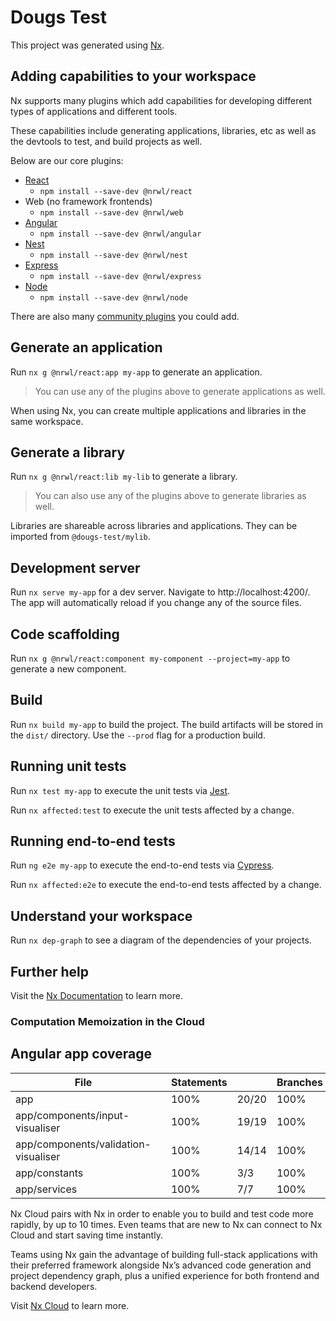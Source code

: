 

# Dougs Test

This project was generated using [Nx](https://nx.dev).

## Adding capabilities to your workspace

Nx supports many plugins which add capabilities for developing different types of applications and different tools.

These capabilities include generating applications, libraries, etc as well as the devtools to test, and build projects as well.

Below are our core plugins:

- [React](https://reactjs.org)
  - `npm install --save-dev @nrwl/react`
- Web (no framework frontends)
  - `npm install --save-dev @nrwl/web`
- [Angular](https://angular.io)
  - `npm install --save-dev @nrwl/angular`
- [Nest](https://nestjs.com)
  - `npm install --save-dev @nrwl/nest`
- [Express](https://expressjs.com)
  - `npm install --save-dev @nrwl/express`
- [Node](https://nodejs.org)
  - `npm install --save-dev @nrwl/node`

There are also many [community plugins](https://nx.dev/nx-community) you could add.

## Generate an application

Run `nx g @nrwl/react:app my-app` to generate an application.

> You can use any of the plugins above to generate applications as well.

When using Nx, you can create multiple applications and libraries in the same workspace.

## Generate a library

Run `nx g @nrwl/react:lib my-lib` to generate a library.

> You can also use any of the plugins above to generate libraries as well.

Libraries are shareable across libraries and applications. They can be imported from `@dougs-test/mylib`.

## Development server

Run `nx serve my-app` for a dev server. Navigate to http://localhost:4200/. The app will automatically reload if you change any of the source files.

## Code scaffolding

Run `nx g @nrwl/react:component my-component --project=my-app` to generate a new component.

## Build

Run `nx build my-app` to build the project. The build artifacts will be stored in the `dist/` directory. Use the `--prod` flag for a production build.

## Running unit tests

Run `nx test my-app` to execute the unit tests via [Jest](https://jestjs.io).

Run `nx affected:test` to execute the unit tests affected by a change.

## Running end-to-end tests

Run `ng e2e my-app` to execute the end-to-end tests via [Cypress](https://www.cypress.io).

Run `nx affected:e2e` to execute the end-to-end tests affected by a change.

## Understand your workspace

Run `nx dep-graph` to see a diagram of the dependencies of your projects.

## Further help

Visit the [Nx Documentation](https://nx.dev) to learn more.




### Computation Memoization in the Cloud

## Angular app coverage
<html lang="fr">
<head>
    <title>Code coverage report for All files</title>
    <meta charset="utf-8" />
    <link rel="stylesheet" href="prettify.css" />
    <link rel="stylesheet" href="base.css" />
    <link rel="shortcut icon" type="image/x-icon" href="favicon.png" />
    <meta name="viewport" content="width=device-width, initial-scale=1" />
</head>
    
<body>
<div class='wrapper'>
    <div class='pad1'>
        <div class='clearfix'>
            <table class="coverage-summary">
<thead>
<tr>
   <th data-col="file" data-fmt="html" data-html="true" class="file">File</th>
   <th data-col="pic" data-type="number" data-fmt="html" data-html="true" class="pic"></th>
   <th data-col="statements" data-type="number" data-fmt="pct" class="pct">Statements</th>
   <th data-col="statements_raw" data-type="number" data-fmt="html" class="abs"></th>
   <th data-col="branches" data-type="number" data-fmt="pct" class="pct">Branches</th>
   <th data-col="branches_raw" data-type="number" data-fmt="html" class="abs"></th>
   <th data-col="functions" data-type="number" data-fmt="pct" class="pct">Functions</th>
   <th data-col="functions_raw" data-type="number" data-fmt="html" class="abs"></th>
   <th data-col="lines" data-type="number" data-fmt="pct" class="pct">Lines</th>
   <th data-col="lines_raw" data-type="number" data-fmt="html" class="abs"></th>
</tr>
</thead>
<tbody><tr>
	<td class="file high" data-value="app"><a>app</a></td>
	<td data-value="100" class="pic high">
	<div class="chart"><div class="cover-fill cover-full" style="width: 100%"></div><div class="cover-empty" style="width: 0%"></div></div>
	</td>
	<td data-value="100" class="pct high">100%</td>
	<td data-value="20" class="abs high">20/20</td>
	<td data-value="100" class="pct high">100%</td>
	<td data-value="12" class="abs high">12/12</td>
	<td data-value="100" class="pct high">100%</td>
	<td data-value="5" class="abs high">5/5</td>
	<td data-value="100" class="pct high">100%</td>
	<td data-value="18" class="abs high">18/18</td>
	</tr>

<tr>
	<td class="file high" data-value="app/components/input-visualiser"><a>app/components/input-visualiser</a></td>
	<td data-value="100" class="pic high">
	<div class="chart"><div class="cover-fill cover-full" style="width: 100%"></div><div class="cover-empty" style="width: 0%"></div></div>
	</td>
	<td data-value="100" class="pct high">100%</td>
	<td data-value="19" class="abs high">19/19</td>
	<td data-value="100" class="pct high">100%</td>
	<td data-value="11" class="abs high">11/11</td>
	<td data-value="100" class="pct high">100%</td>
	<td data-value="4" class="abs high">4/4</td>
	<td data-value="100" class="pct high">100%</td>
	<td data-value="17" class="abs high">17/17</td>
	</tr>

<tr>
	<td class="file high" data-value="app/components/validation-visualiser"><a>app/components/validation-visualiser</a></td>
	<td data-value="100" class="pic high">
	<div class="chart"><div class="cover-fill cover-full" style="width: 100%"></div><div class="cover-empty" style="width: 0%"></div></div>
	</td>
	<td data-value="100" class="pct high">100%</td>
	<td data-value="14" class="abs high">14/14</td>
	<td data-value="100" class="pct high">100%</td>
	<td data-value="0" class="abs high">0/0</td>
	<td data-value="100" class="pct high">100%</td>
	<td data-value="8" class="abs high">8/8</td>
	<td data-value="100" class="pct high">100%</td>
	<td data-value="10" class="abs high">10/10</td>
	</tr>

<tr>
	<td class="file high" data-value="app/constants"><a>app/constants</a></td>
	<td data-value="100" class="pic high">
	<div class="chart"><div class="cover-fill cover-full" style="width: 100%"></div><div class="cover-empty" style="width: 0%"></div></div>
	</td>
	<td data-value="100" class="pct high">100%</td>
	<td data-value="3" class="abs high">3/3</td>
	<td data-value="100" class="pct high">100%</td>
	<td data-value="0" class="abs high">0/0</td>
	<td data-value="100" class="pct high">100%</td>
	<td data-value="0" class="abs high">0/0</td>
	<td data-value="100" class="pct high">100%</td>
	<td data-value="3" class="abs high">3/3</td>
	</tr>

<tr>
	<td class="file high" data-value="app/services"><a>app/services</a></td>
	<td data-value="100" class="pic high">
	<div class="chart"><div class="cover-fill cover-full" style="width: 100%"></div><div class="cover-empty" style="width: 0%"></div></div>
	</td>
	<td data-value="100" class="pct high">100%</td>
	<td data-value="7" class="abs high">7/7</td>
	<td data-value="100" class="pct high">100%</td>
	<td data-value="0" class="abs high">0/0</td>
	<td data-value="100" class="pct high">100%</td>
	<td data-value="2" class="abs high">2/2</td>
	<td data-value="100" class="pct high">100%</td>
	<td data-value="5" class="abs high">5/5</td>
	</tr>

</tbody>
</table>
</div>
</div>
</div>
</body>
</html>
    
Nx Cloud pairs with Nx in order to enable you to build and test code more rapidly, by up to 10 times. Even teams that are new to Nx can connect to Nx Cloud and start saving time instantly.

Teams using Nx gain the advantage of building full-stack applications with their preferred framework alongside Nx’s advanced code generation and project dependency graph, plus a unified experience for both frontend and backend developers.

Visit [Nx Cloud](https://nx.app/) to learn more.
